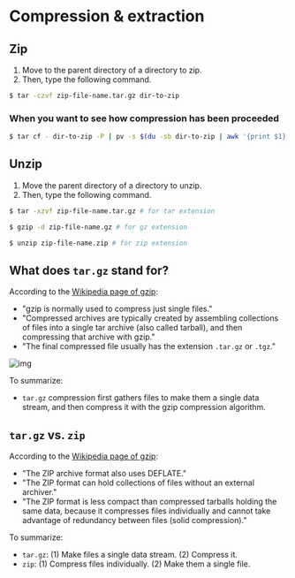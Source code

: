 # Compression & extraction

## Zip 

1. Move to the parent directory of a directory to zip.
2. Then, type the following command.

```bash
$ tar -czvf zip-file-name.tar.gz dir-to-zip
```

### When you want to see how compression has been proceeded

```bash
$ tar cf - dir-to-zip -P | pv -s $(du -sb dir-to-zip | awk '{print $1}') | gzip > zip-file-name.tar.gz
```

## Unzip

1. Move the parent directory of a directory to unzip.
2. Then, type the following command.

```bash
$ tar -xzvf zip-file-name.tar.gz # for tar extension
```

```bash
$ gzip -d zip-file-name.gz # for gz extension
```

```bash
$ unzip zip-file-name.zip # for zip extension
```

## What does `tar.gz` stand for?

According to the [Wikipedia page of gzip](https://en.wikipedia.org/wiki/Gzip):
- "gzip is normally used to compress just single files."
- "Compressed archives are typically created by assembling collections of files into a single tar archive (also called tarball), and then compressing that archive with gzip."
- "The final compressed file usually has the extension `.tar.gz` or `.tgz`."

![img](https://upload.wikimedia.org/wikipedia/commons/thumb/4/42/Targzip.svg/2560px-Targzip.svg.png)

To summarize:
- `tar.gz` compression first gathers files to make them a single data stream, and then compress it with the gzip compression algorithm.

## `tar.gz` vs. `zip`
According to the [Wikipedia page of gzip](https://en.wikipedia.org/wiki/Gzip):
- "The ZIP archive format also uses DEFLATE."
- "The ZIP format can hold collections of files without an external archiver."
- "The ZIP format is less compact than compressed tarballs holding the same data, because it compresses files individually and cannot take advantage of redundancy between files (solid compression)."

To summarize:
- `tar.gz`: (1) Make files a single data stream. (2) Compress it.
- `zip`: (1) Compress files individually. (2) Make them a single file.
